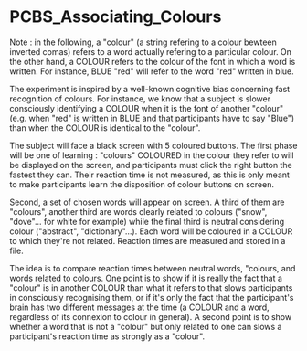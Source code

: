 # PCBS_Associating_Colours

Note : in the following, a "colour" (a string refering to a colour bewteen inverted comas) refers to a word actually refering to a particular colour. On the other hand, a COLOUR refers to the colour of the font in which a word is written. For instance, BLUE "red" will refer to the word "red" written in blue.

The experiment is inspired by a well-known cognitive bias concerning fast recognition of colours. For instance, we know that a subject is slower consciously identifying a COLOUR when it is the font of another "colour" (e.g. when "red" is written in BLUE and that participants have to say "Blue") than when the COLOUR is identical to the "colour". 

The subject will face a black screen with 5 coloured buttons. The first phase will be one of learning : "colours" COLOURED in the colour they refer to will be displayed on the screen, and participants must click the right button the fastest they can. Their reaction time is not measured, as this is only meant to make participants learn the disposition of colour buttons on screen.

Second, a set of chosen words will appear on screen. A third of them are "colours", another third are words clearly related to colours ("snow", "dove"... for white for example) while the final third is neutral considering colour ("abstract", "dictionary"...). Each word will be coloured in a COLOUR to which they're not related. Reaction times are measured and stored in a file. 

The idea is to compare reaction times between neutral words, "colours, and words related to colours. One point is to show if it is really the fact that a "colour" is in another COLOUR than what it refers to that slows participants in consciously recognising them, or if it's only the fact that the participant's brain has two different messages at the time (a COLOUR and a word, regardless of its connexion to colour in general). A second point is to show whether a word that is not a "colour" but only related to one can slows a participant's reaction time as strongly as a "colour".

